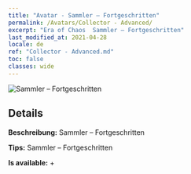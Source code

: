 ```yaml
---
title: "Avatar - Sammler – Fortgeschritten"
permalink: /Avatars/Collector - Advanced/
excerpt: "Era of Chaos  Sammler – Fortgeschritten"
last_modified_at: 2021-04-28
locale: de
ref: "Collector - Advanced.md"
toc: false
classes: wide
---
```

 ![Sammler – Fortgeschritten](/images/a/avatarFrame_72.png)

## Details

 **Beschreibung:** Sammler – Fortgeschritten 

 **Tips:** Sammler – Fortgeschritten 

 **Is available:**  + 

